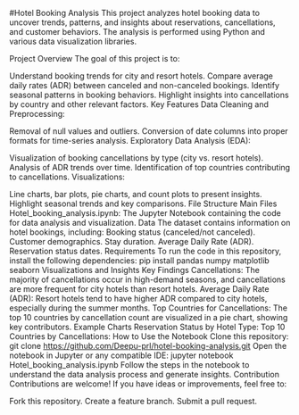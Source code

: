 #Hotel Booking Analysis
This project analyzes hotel booking data to uncover trends, patterns, and insights about reservations, cancellations, and customer behaviors. The analysis is performed using Python and various data visualization libraries.

Project Overview
The goal of this project is to:

Understand booking trends for city and resort hotels.
Compare average daily rates (ADR) between canceled and non-canceled bookings.
Identify seasonal patterns in booking behaviors.
Highlight insights into cancellations by country and other relevant factors.
Key Features
Data Cleaning and Preprocessing:

Removal of null values and outliers.
Conversion of date columns into proper formats for time-series analysis.
Exploratory Data Analysis (EDA):

Visualization of booking cancellations by type (city vs. resort hotels).
Analysis of ADR trends over time.
Identification of top countries contributing to cancellations.
Visualizations:

Line charts, bar plots, pie charts, and count plots to present insights.
Highlight seasonal trends and key comparisons.
File Structure
Main Files
Hotel_booking_analysis.ipynb: The Jupyter Notebook containing the code for data analysis and visualization.
Data
The dataset contains information on hotel bookings, including:
Booking status (canceled/not canceled).
Customer demographics.
Stay duration.
Average Daily Rate (ADR).
Reservation status dates.
Requirements
To run the code in this repository, install the following dependencies:
pip install pandas numpy matplotlib seaborn
Visualizations and Insights
Key Findings
Cancellations: The majority of cancellations occur in high-demand seasons, and cancellations are more frequent for city hotels than resort hotels.
Average Daily Rate (ADR): Resort hotels tend to have higher ADR compared to city hotels, especially during the summer months.
Top Countries for Cancellations: The top 10 countries by cancellation count are visualized in a pie chart, showing key contributors.
Example Charts
Reservation Status by Hotel Type:
Top 10 Countries by Cancellations:
How to Use the Notebook
Clone this repository:
git clone https://github.com/Deepu-prl/hotel-booking-analysis.git
Open the notebook in Jupyter or any compatible IDE:
jupyter notebook Hotel_booking_analysis.ipynb
Follow the steps in the notebook to understand the data analysis process and generate insights.
Contribution
Contributions are welcome! If you have ideas or improvements, feel free to:

Fork this repository.
Create a feature branch.
Submit a pull request.
